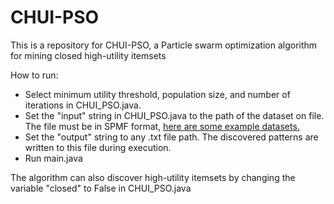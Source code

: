 # CHUI-PSO

This is a repository for CHUI-PSO, a Particle swarm optimization algorithm for mining closed high-utility itemsets

How to run:

* Select minimum utility threshold, population size, and number of iterations in CHUI_PSO.java.
* Set the "input" string in CHUI_PSO.java to the path of the dataset on file. The file must be in SPMF format, [here are some example datasets.](https://www.philippe-fournier-viger.com/spmf/index.php?link=datasets.php) 
* Set the "output" string to any .txt file path. The discovered patterns are written to this file during execution.
* Run main.java

The algorithm can also discover high-utility itemsets by changing the variable "closed" to False in CHUI_PSO.java
